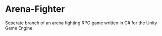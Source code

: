 # Arena-Fighter
Seperate branch of an arena fighting RPG game written in C# for the Unity Game Engine.

